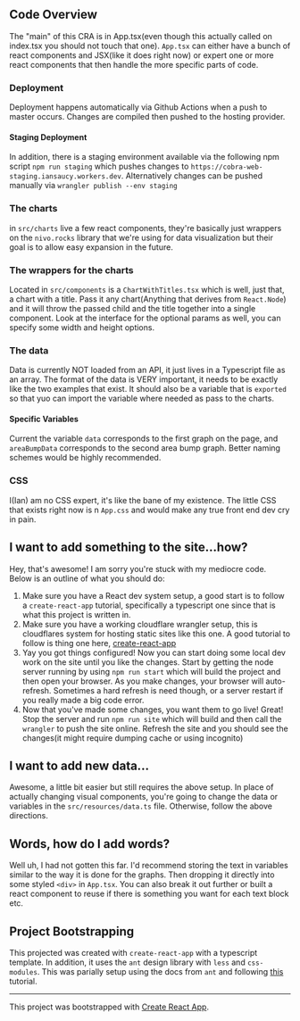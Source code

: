 ## Code Overview

The "main" of this CRA is in App.tsx(even though this actually called on index.tsx you should not touch that one). `App.tsx` can either have a bunch of react components and JSX(like it does right now) or expert one or more react components that then handle the more specific parts of code.

### Deployment
Deployment happens automatically via Github Actions when a push to master occurs. Changes are compiled then pushed to the hosting provider.
#### Staging Deployment
In addition, there is a staging environment available via the following npm script `npm run staging` which pushes changes to `https://cobra-web-staging.iansaucy.workers.dev`. Alternatively changes can be pushed manually via `wrangler publish --env staging`

### The charts
in `src/charts` live a few react components, they're basically just wrappers on the `nivo.rocks` library that we're using for data visualization but their goal is to allow easy expansion in the future.

### The wrappers for the charts
Located in `src/components` is a `ChartWithTitles.tsx` which is well, just that, a chart with a title. Pass it any chart(Anything that derives from `React.Node`) and it will throw the passed child and the title together into a single component. Look at the interface for the optional params as well, you can specify some width and height options.

### The data

Data is currently NOT loaded from an API, it just lives in a Typescript file as an array. The format of the data is VERY important, it needs to be exactly like the two examples that exist. It should also be a variable that is `exported` so that yuo can import the variable where needed as pass to the charts.

#### Specific Variables
Current the variable `data` corresponds to the first graph on the page, and `areaBumpData` corresponds to the second area bump graph. Better naming schemes would be highly recommended.

### CSS

I(Ian) am no CSS expert, it's like the bane of my existence. The little CSS that exists right now is n `App.css` and would make any true front end dev cry in pain.

## I want to add something to the site...how?

Hey, that's awesome! I am sorry you're stuck with my mediocre code. Below is an outline of what you should do:

1. Make sure you have a React dev system setup, a good start is to follow a `create-react-app` tutorial, specifically a typescript one since that is what this project is written in.
2. Make sure you have a working cloudflare wrangler setup, this is cloudflares system for hosting static sites like this one. A good tutorial to follow is thing one here, [create-react-app](https://developers.cloudflare.com/workers/tutorials/deploy-a-react-app)
3. Yay you got things configured! Now you can start doing some local dev work on the site until you like the changes. Start by getting the node server running by using `npm run start` which will build the project and then open your browser. As you make changes, your browser will auto-refresh. Sometimes a hard refresh is need though, or a server restart if you really made a big code error.
4. Now that you've made some changes, you want them to go live! Great! Stop the server and run `npm run site` which will build and then call the `wrangler` to push the site online. Refresh the site and you should see the changes(it might require dumping cache or using incognito)

## I want to add new data...

Awesome, a little bit easier but still requires the above setup. In place of actually changing visual components, you're going to change the data or variables in the `src/resources/data.ts` file. Otherwise, follow the above directions.

## Words, how do I add words?

Well uh, I had not gotten this far. I'd recommend storing the text in variables similar to the way it is done for the graphs. Then dropping it directly into some styled `<div>` in `App.tsx`. You can also break it out further or built a react component to reuse if there is something you want for each text block etc.

## Project Bootstrapping

This projected was created with `create-react-app` with a typescript template. In addition, it uses the `ant` design library with `less` and `css-modules`. This was parially setup using the docs from `ant` and following [this](https://www.aleksandrhovhannisyan.com/blog/dev/how-to-set-up-react-typescript-ant-design-less-css-modules-and-eslint/) tutorial.

---
This project was bootstrapped with [Create React App](https://github.com/facebook/create-react-app).
